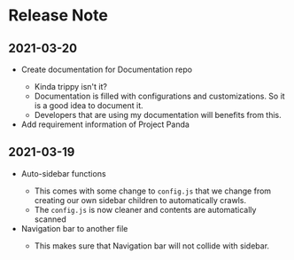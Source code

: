 # Release Note
## 2021-03-20
- <Badge text="New" type="tip"/> Create documentation for Documentation repo
  - Kinda trippy isn't it?
  - Documentation is filled with configurations and customizations. So it is a good idea to document it.
  - Developers that are using my documentation will benefits from this.
- <Badge text="New" type="tip"/> Add requirement information of Project Panda
## 2021-03-19
- <Badge text="New" type="tip"/> Auto-sidebar functions
  - This comes with some change to `config.js` that we change from creating our own sidebar children to automatically crawls.
  - The `config.js` is now cleaner and contents are automatically scanned
- <Badge text="Improvement" type="warning"/> Navigation bar to another file
  - This makes sure that Navigation bar will not collide with sidebar.
